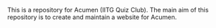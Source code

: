 This is a repository for Acumen (IITG Quiz Club).
The main aim of this repository is to create and maintain a website for Acumen.
